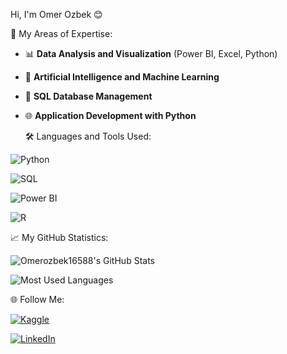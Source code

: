Hi, I'm Omer Ozbek 😊

🚀 My Areas of Expertise:
- 📊 **Data Analysis and Visualization** (Power BI, Excel, Python)
- 🤖 **Artificial Intelligence and Machine Learning**
- 📂 **SQL Database Management**
- 🌐 **Application Development with Python**


  🛠️ Languages and Tools Used:

![Python](https://img.shields.io/badge/Python-3776AB?style=for-the-badge&logo=python&logoColor=white)

![SQL](https://img.shields.io/badge/SQL-4479A1?style=for-the-badge&logo=MySQL&logoColor=white)

![Power BI](https://img.shields.io/badge/PowerBI-F2C811?style=for-the-badge&logo=powerbi&logoColor=black)

![R](https://img.shields.io/badge/R-276DC3?style=for-the-badge&logo=R&logoColor=white)



 📈 My GitHub Statistics:

![Omerozbek16588's GitHub Stats](https://github-readme-stats.vercel.app/api?username=Omerozbek16588&show_icons=true&theme=radical)

![Most Used Languages](https://github-readme-stats.vercel.app/api/top-langs/?username=Omerozbek16588&layout=compact&theme=radical)




 🌐 Follow Me:

[![Kaggle](https://img.shields.io/badge/Kaggle-20BEFF?style=for-the-badge&logo=kaggle&logoColor=white)](https://www.kaggle.com/omer12874)

[![LinkedIn](https://img.shields.io/badge/LinkedIn-0A66C2?style=for-the-badge&logo=linkedin&logoColor=white)](https://www.linkedin.com/in/ömer-özbek-447847320/)



